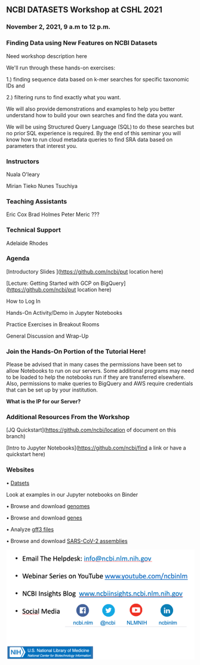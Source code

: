 ## NCBI DATASETS Workshop at CSHL 2021

### November 2, 2021, 9 a.m to 12 p.m.

### Finding Data using New Features on NCBI Datasets

Need workshop description here

We'll run through these hands-on exercises: 

1.) finding sequence data based on k-mer searches for specific taxonomic IDs and 

2.) filtering runs to find exactly what you want. 

We will also provide demonstrations and examples to help you better understand how to build your own searches and find the data you want. 

We will be using Structured Query Language (SQL) to do these searches but no prior SQL experience is required. By the end of this seminar you will know how to run cloud metadata queries to find SRA data based on parameters that interest you. 

### Instructors

Nuala O'leary

Mirian Tieko Nunes Tsuchiya

### Teaching Assistants

Eric Cox
Brad Holmes
Peter Meric
???

### Technical Support

Adelaide Rhodes

### Agenda

[Introductory Slides ](https://github.com/ncbi/put location here)

[Lecture: Getting Started with GCP on BigQuery](https://github.com/ncbi/put location here)

How to Log In

Hands-On Activity/Demo in Jupyter Notebooks

Practice Exercises in Breakout Rooms

General Discussion and Wrap-Up


### Join the Hands-On Portion of the Tutorial Here!

Please be advised that in many cases the permissions have been set to allow Notebooks to run on our servers. Some additional programs may need to be loaded to help the notebooks run if they are transferred elsewhere.  Also, permissions to make queries to BigQuery and AWS require credentials that can be set up by your institution.

**What is the IP for our Server?**


### Additional Resources From the Workshop

[JQ Quickstart](https://github.com/ncbi/location of document on this branch)

[Intro to Jupyter Notebooks](https://github.com/ncbi/find a link or have a quickstart here)

### Websites

•	[Datsets](https://www.ncbi.nlm.nih.gov/datasets/)

Look at examples in our Jupyter notebooks on Binder

•	Browse and download [genomes](https://mybinder.org/v2/gh/ncbi/datasets/master?filepath=examples/jupyter/ncbi-datasets-pylib/ncbi-datasets-assembly.ipynb)

•	Browse and download [genes](https://mybinder.org/v2/gh/ncbi/datasets/master?filepath=examples/jupyter/ncbi-datasets-pylib/ncbi-datasets-gene.ipynb)

•	Analyze [gff3 files](https://mybinder.org/v2/gh/ncbi/datasets/master?filepath=examples/jupyter/ncbi-datasets-pylib/ncbi-datasets-gff3.ipynb)

•	Browse and download [SARS-CoV-2 assemblies](https://mybinder.org/v2/gh/ncbi/datasets/master?filepath=examples/jupyter/ncbi-datasets-pylib/ncbi-datasets-virus.ipynb)






![How To Get Help](./how_to_get_help.png)

